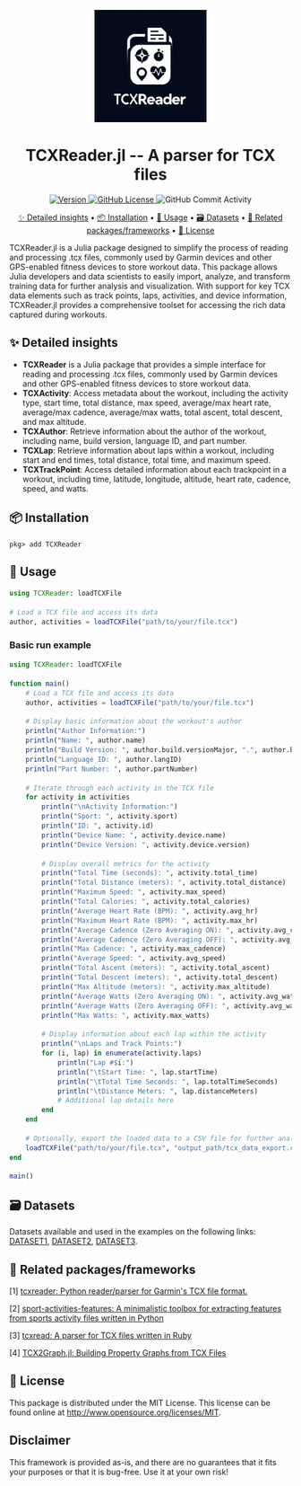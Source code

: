 <p align="center">
    <img width="200" src=".github/logo/tcxreader_jl.webp">
</p>

<h1 align="center">
TCXReader.jl -- A parser for TCX files
</h1>

<p align="center">
    <a href="https://juliahub.com/ui/Packages/General/TCXReader">
        <img alt="Version" src="https://juliahub.com/docs/General/TCXReader/stable/version.svg">
    </a>
    <a href="https://github.com/firefly-cpp/TCXReader.jl/blob/master/LICENSE">
        <img alt="GitHub License" src="https://img.shields.io/github/license/firefly-cpp/TCXReader.jl.svg">
    </a>
    <img alt="GitHub Commit Activity" src="https://img.shields.io/github/commit-activity/w/firefly-cpp/TCXReader.jl.svg">
</p>

<p align="center">
    <a href="#-detailed-insights">✨ Detailed insights</a> •
    <a href="#-installation">📦 Installation</a> •
    <a href="#-usage">🚀 Usage</a> •
    <a href="#️-datasets">🗃️ Datasets</a> •
    <a href="#-related-packagesframeworks">🔗 Related packages/frameworks</a> •
    <a href="#-license">🔑 License</a>
</p>

TCXReader.jl is a Julia package designed to simplify the process of reading and processing .tcx files, commonly used by Garmin devices and other GPS-enabled fitness devices to store workout data. This package allows Julia developers and data scientists to easily import, analyze, and transform training data for further analysis and visualization. With support for key TCX data elements such as track points, laps, activities, and device information, TCXReader.jl provides a comprehensive toolset for accessing the rich data captured during workouts.

## ✨ Detailed insights
- **TCXReader** is a Julia package that provides a simple interface for reading and processing .tcx files, commonly used by Garmin devices and other GPS-enabled fitness devices to store workout data.
- **TCXActivity**: Access metadata about the workout, including the activity type, start time, total distance, max speed, average/max heart rate, average/max cadence, average/max watts, total ascent, total descent, and max altitude.
- **TCXAuthor**: Retrieve information about the author of the workout, including name, build version, language ID, and part number.
- **TCXLap**: Retrieve information about laps within a workout, including start and end times, total distance, total time, and maximum speed.
- **TCXTrackPoint**: Access detailed information about each trackpoint in a workout, including time, latitude, longitude, altitude, heart rate, cadence, speed, and watts.

## 📦 Installation

```
pkg> add TCXReader
```

## 🚀 Usage

```julia
using TCXReader: loadTCXFile

# Load a TCX file and access its data
author, activities = loadTCXFile("path/to/your/file.tcx")
```

### Basic run example

```julia
using TCXReader: loadTCXFile

function main()
    # Load a TCX file and access its data
    author, activities = loadTCXFile("path/to/your/file.tcx")

    # Display basic information about the workout's author
    println("Author Information:")
    println("Name: ", author.name)
    println("Build Version: ", author.build.versionMajor, ".", author.build.versionMinor)
    println("Language ID: ", author.langID)
    println("Part Number: ", author.partNumber)

    # Iterate through each activity in the TCX file
    for activity in activities
        println("\nActivity Information:")
        println("Sport: ", activity.sport)
        println("ID: ", activity.id)
        println("Device Name: ", activity.device.name)
        println("Device Version: ", activity.device.version)

        # Display overall metrics for the activity
        println("Total Time (seconds): ", activity.total_time)
        println("Total Distance (meters): ", activity.total_distance)
        println("Maximum Speed: ", activity.max_speed)
        println("Total Calories: ", activity.total_calories)
        println("Average Heart Rate (BPM): ", activity.avg_hr)
        println("Maximum Heart Rate (BPM): ", activity.max_hr)
        println("Average Cadence (Zero Averaging ON): ", activity.avg_cadence_zero_avg_on)
        println("Average Cadence (Zero Averaging OFF): ", activity.avg_cadence_zero_avg_off)
        println("Max Cadence: ", activity.max_cadence)
        println("Average Speed: ", activity.avg_speed)
        println("Total Ascent (meters): ", activity.total_ascent)
        println("Total Descent (meters): ", activity.total_descent)
        println("Max Altitude (meters): ", activity.max_altitude)
        println("Average Watts (Zero Averaging ON): ", activity.avg_watts_zero_avg_on)
        println("Average Watts (Zero Averaging OFF): ", activity.avg_watts_zero_avg_off)
        println("Max Watts: ", activity.max_watts)

        # Display information about each lap within the activity
        println("\nLaps and Track Points:")
        for (i, lap) in enumerate(activity.laps)
            println("Lap #$i:")
            println("\tStart Time: ", lap.startTime)
            println("\tTotal Time Seconds: ", lap.totalTimeSeconds)
            println("\tDistance Meters: ", lap.distanceMeters)
            # Additional lap details here
        end
    end

    # Optionally, export the loaded data to a CSV file for further analysis
    loadTCXFile("path/to/your/file.tcx", "output_path/tcx_data_export.csv")
end

main()

```

## 🗃️ Datasets

Datasets available and used in the examples on the following links: [DATASET1](http://iztok-jr-fister.eu/static/publications/Sport5.zip), [DATASET2](http://iztok-jr-fister.eu/static/css/datasets/Sport.zip), [DATASET3](https://github.com/firefly-cpp/tcx-test-files).

## 🔗 Related packages/frameworks

[1] [tcxreader: Python reader/parser for Garmin's TCX file format.](https://github.com/alenrajsp/tcxreader)

[2] [sport-activities-features: A minimalistic toolbox for extracting features from sports activity files written in Python](https://github.com/firefly-cpp/sport-activities-features)

[3] [tcxread: A parser for TCX files written in Ruby](https://github.com/firefly-cpp/tcxread)

[4] [TCX2Graph.jl: Building Property Graphs from TCX Files](https://github.com/firefly-cpp/TCX2Graph.jl)

## 🔑 License

This package is distributed under the MIT License. This license can be found online at <http://www.opensource.org/licenses/MIT>.

## Disclaimer

This framework is provided as-is, and there are no guarantees that it fits your purposes or that it is bug-free. Use it at your own risk!
